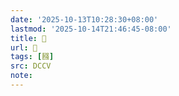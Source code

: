 ```yaml
---
date: '2025-10-13T10:28:30+08:00'
lastmod: '2025-10-14T21:46:45-08:00'
title: 􄯨
url: 􄯨
tags: [膙]
src: DCCV
note:
---
```


